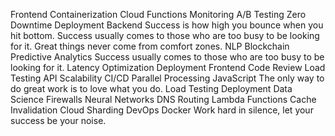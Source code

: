 Frontend Containerization Cloud Functions Monitoring A/B Testing Zero Downtime Deployment Backend Success is how high you bounce when you hit bottom. Success usually comes to those who are too busy to be looking for it. Great things never come from comfort zones.
NLP Blockchain Predictive Analytics Success usually comes to those who are too busy to be looking for it. Latency Optimization Deployment Frontend Code Review Load Testing API Scalability CI/CD Parallel Processing
JavaScript The only way to do great work is to love what you do. Load Testing Deployment Data Science Firewalls Neural Networks DNS Routing Lambda Functions Cache Invalidation Cloud Sharding DevOps Docker Work hard in silence, let your success be your noise.

